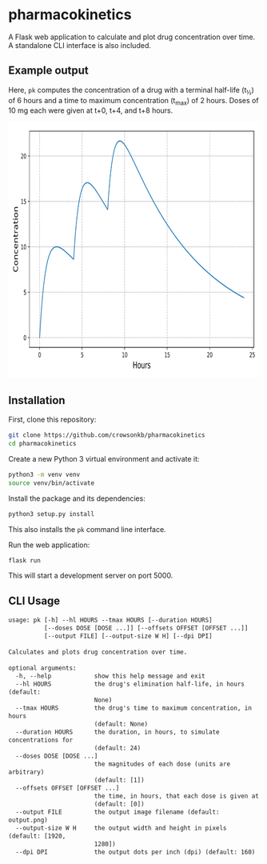 pharmacokinetics
================

A Flask web application to calculate and plot drug concentration over time. A standalone CLI interface is also included.

Example output
--------------

Here, `pk` computes the concentration of a drug with a terminal half-life (t<sub>½</sub>) of 6 hours and a time to maximum concentration (t<sub>max</sub>) of 2 hours. Doses of 10 mg each were given at t+0, t+4, and t+8 hours.

<img src="demo.svg" width="768" height="512">

Installation
------------

First, clone this repository:

```bash
git clone https://github.com/crowsonkb/pharmacokinetics
cd pharmacokinetics
```

Create a new Python 3 virtual environment and activate it:

```bash
python3 -m venv venv
source venv/bin/activate
```

Install the package and its dependencies:

```bash
python3 setup.py install
```

This also installs the `pk` command line interface.

Run the web application:

```bash
flask run
```

This will start a development server on port 5000.

CLI Usage
---------

```
usage: pk [-h] --hl HOURS --tmax HOURS [--duration HOURS]
          [--doses DOSE [DOSE ...]] [--offsets OFFSET [OFFSET ...]]
          [--output FILE] [--output-size W H] [--dpi DPI]

Calculates and plots drug concentration over time.

optional arguments:
  -h, --help            show this help message and exit
  --hl HOURS            the drug's elimination half-life, in hours (default:
                        None)
  --tmax HOURS          the drug's time to maximum concentration, in hours
                        (default: None)
  --duration HOURS      the duration, in hours, to simulate concentrations for
                        (default: 24)
  --doses DOSE [DOSE ...]
                        the magnitudes of each dose (units are arbitrary)
                        (default: [1])
  --offsets OFFSET [OFFSET ...]
                        the time, in hours, that each dose is given at
                        (default: [0])
  --output FILE         the output image filename (default: output.png)
  --output-size W H     the output width and height in pixels (default: [1920,
                        1280])
  --dpi DPI             the output dots per inch (dpi) (default: 160)
```
